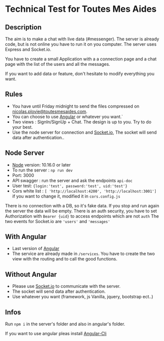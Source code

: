 # Technical Test for Toutes Mes Aides

## Description

The aim is to make a chat with live data (#messenger). The server is already code, but is not online you have 
to run it on you computer. The server uses Express and Socket.io.
 
You have to create a small Application with a a connection page and a chat page with the list of the users and all the 
messages.

If you want to add data or feature, don't hesitate to modify everything you want.


## Rules
* You have until Friday midnight to send the files compressed on nicolas.plovie@toutesmesaides.com.
* You can choose to use [Angular](https://angular.io/) or whatever you want.`
* Two views : SignIn/SignUp + Chat. The design is up to you. Try to do your best. 
* Use the node server for connection and [Socket.io](https://socket.io), The socket will send data after authentication..


## Node Server
* [Node](https://nodejs.org/fr/download/) version: 10.16.0 or later
* To run the server : `np run dev`
* Port: 3000
* API swagger : run the server and ask the endpoints `api-doc`
* User test: `{login:'test', password:'test', uid:'test'}`
* Cors white list : `[ 'http://localhost:4200', 'http://localhost:3001']` if you want to change it, modified it in `cors.config.js`

There is no connection with a DB, so it's fake data. If you stop and run again the server the data will be empty.
There is an auth security, you have to set Authorization with `Bearer {uid}` to access endpoints which are not `auth`
The two events for Socket.io are `'users'` and `'messages'`


## With Angular
* Last version of [Angular](https://angular.io/)
* The service are already made in `/services`. You have to create the two view with the routing and to call the good functions.

## Without Angular
* Please use [Socket.io](https://socket.io) to communicate with the server.
* The socket will send data after authentication.
* Use whatever you want (framework, js Vanilla, jquery, bootstrap ect..)

## Infos

Run `npm i` in the server's folder and also in angular's folder.
 
 If you want to use angular pleas install [Angular-Cli](https://cli.angular.io/)

